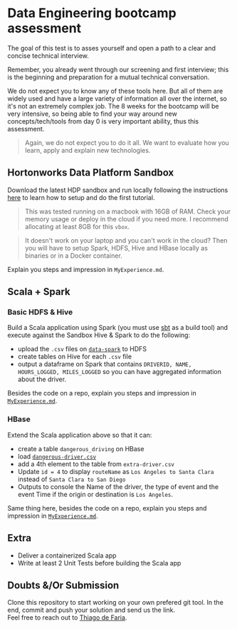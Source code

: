# Data Engineering bootcamp assessment

The goal of this test is to asses yourself and open a path to a clear and concise technical interview.

Remember, you already went through our screening and first interview; this is the beginning and preparation for a mutual technical conversation.

We do not expect you to know any of these tools here. But all of them are widely used and have a large variety of information all over the internet, so it's not an extremely complex job. The 8 weeks for the bootcamp will be very intensive, so being able to find your way around new concepts/tech/tools from day 0 is very important ability, thus this assessment.

> Again, we do not expect you to do it all. We want to evaluate how you learn, apply and explain new technologies.

## Hortonworks Data Platform Sandbox

Download the latest HDP sandbox and run locally following the instructions [here](https://www.cloudera.com/tutorials/learning-the-ropes-of-the-hdp-sandbox.html) to learn how to setup and do the first tutorial.

> This was tested running on a macbook with 16GB of RAM. Check your memory usage or deploy in the cloud if you need more. I recommend allocating at least 8GB for this `vbox`.

> It doesn't work on your laptop and you can't work in the cloud? Then you will have to setup Spark, HDFS, Hive and HBase locally as binaries or in a Docker container.

Explain you steps and impression in `MyExperience.md`.

## Scala + Spark

### Basic HDFS & Hive

Build a Scala application using Spark (you must use [sbt](https://www.scala-sbt.org/) as a build tool) and execute against the Sandbox Hive & Spark to do the following:
- upload the `.csv` files on <a href="data-spark/">`data-spark`</a> to HDFS
- create tables on Hive for each `.csv` file
- output a dataframe on Spark that contains `DRIVERID, NAME, HOURS_LOGGED, MILES_LOGGED` so you can have aggregated information about the driver.

Besides the code on a repo, explain you steps and impression in <a href="`MyExperience.md">`MyExperience.md`</a>.

### HBase

Extend the Scala application above so that it can: 
- create a table `dangerous_driving` on HBase
- load <a href="data-hbase/dangerous-driver.csv">`dangerous-driver.csv`</a>
- add a 4th element to the table from `extra-driver.csv`
- Update `id = 4` to display `routeName` as `Los Angeles to Santa Clara` instead of `Santa Clara to San Diego`
- Outputs to console the Name of the driver, the type of event and the event Time if the origin or destination is `Los Angeles`.

Same thing here, besides the code on a repo, explain you steps and impression in <a href="`MyExperience.md">`MyExperience.md`</a>.

## Extra

- Deliver a containerized Scala app
- Write at least 2 Unit Tests before building the Scala app

## Doubts &/Or Submission

Clone this repository to start working on your own prefered git tool. In the end, commit and push your solution and send us the link.
<br> Feel free to reach out to [Thiago de Faria](mailto:thiago.de.faria@linkit.nl).
